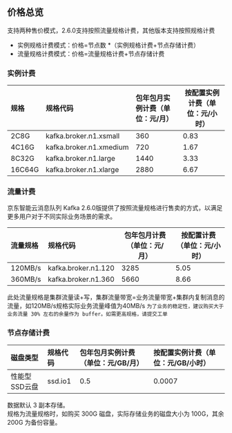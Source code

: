 ## 价格总览
支持两种售价模式，2.6.0支持按照流量规格计费，其他版本支持按照规格计费
-  实例规格计费模式：价格=节点数 *（实例规格计费+节点存储计费）
-  流量规格计费模式：价格=流量规格计费+节点存储计费
### 实例计费

|规格| 规格代码 | 包年包月实例计费（单位：元/月） | 按配置实例计费（单位：元/小时）|
|:--|:---|:---|---|
|2C8G |kafka.broker.n1.xsmall |360 |0.83 |
|4C16G |kafka.broker.n1.xmedium |720 |1.67 |
|8C32G |kafka.broker.n1.large |1440 |3.33 |
|16C64G |kafka.broker.n1.xlarge |2880 |6.67 |


### 流量计费
京东智能云消息队列 Kafka 2.6.0版提供了按照流量规格进行售卖的方式，以满足更多用户对于不同实际业务场景的需求。

| 流量规格 | 规格代码  | 包年包月计费（单位：元/月） | 按配置计费（单位：元/小时） |
| :------- | :----------------------- | ----------- | ---------- | 
| 120MB/s   | kafka.broker.n1.120| 3285           |         5.05               |
| 360MB/s   | kafka.broker.n1.360| 5660           |         8.66               |

此处流量规格是集群流量读+写，集群流量带宽=业务流量带宽+集群内复制消息的流量，如120MB/s规格实际业务流量峰值为40MB/s
`为了业务的稳定性，建议购买大于业务流量 30% 左右的余量作为 buffer。如需更高规格，请提交工单`

### 节点存储计费

|磁盘类型| 规格代码 | 包年包月实例计费（单位：元/GB/月） | 按配置实例计费（单位：元/GB/小时）|
|:--|:---|:---|:---|
|性能型SSD云盘 |ssd.io1 |0.5 | 0.0007|

数据默认 3 副本存储。<br>
规格为流量规格时，如购买 300G 磁盘，实际存储业务的磁盘大小为 100G，其余 200G 为备份容量。



